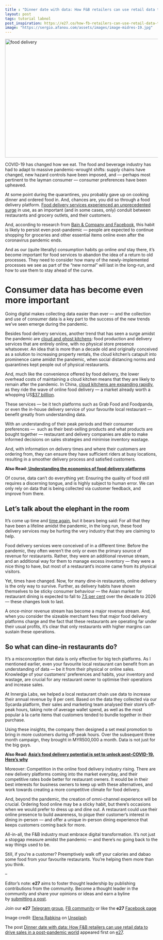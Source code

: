 ```yaml
---
title : "Dinner date with data: How F&B retailers can use retail data to drive sales in a post-pandemic world"
layout: post
tags: tutorial labnol
post_inspiration: https://e27.co/how-fb-retailers-can-use-retail-data-to-drive-sales-in-a-post-pandemic-world-20210401/
image: "https://sergio.afanou.com/assets/images/image-midres-19.jpg"
---
```


<img loading="lazy" class="aligncenter wp-image-412943 size-full" src="https://e27.co/wp-content/uploads/2021/04/elena-rabkina-ncwhE6jTslg-unsplash.jpg" alt="food delivery" width="690" height="390" />
<p><span style="font-weight: 400;">COVID-19 has changed how we eat. The food and beverage industry has had to adapt to massive pandemic-wrought shifts: supply chains have changed, new hazard controls have been imposed, and — perhaps most pertinent to the layman consumer — consumer preferences have been upheaved. </span></p>
<p><span style="font-weight: 400;">At some point during the quarantines, you probably gave up on cooking dinner and ordered food in. And, chances are, you did so through a food delivery platform. <a rel="follow" href="https://e27.co/setting-new-rules-for-the-food-delivery-industry-in-a-post-pandemic-world-20200615/">Food delivery services experienced an unprecedented surge</a> in use, as an important (and in some cases, only) conduit between restaurants and grocery outlets, and their customers. </span></p>
<p><span style="font-weight: 400;">And, according to research from </span><a rel="follow" href="https://www.facebook.com/business/news/digital-consumer-trends-next-normal-southeast-asia"><span style="font-weight: 400;">Bain &amp; Company and Facebook</span></a><span style="font-weight: 400;">, this habit is likely to persist even post-pandemic — people are expected to continue shopping for groceries and other essential items online even after the coronavirus pandemic ends. </span></p>
<p><span style="font-weight: 400;">And as our (quite literally) consumption habits go online </span><em><span style="font-weight: 400;">and </span></em><span style="font-weight: 400;">stay there, it’s become important for food services to abandon the idea of a return to old processes. They need to consider how many of the newly-implemented processes we see as part of the “new normal” will last in the long-run, and how to use them to stay ahead of the curve. </span></p>
<h1>Consumer data has become even more important</h1>
<p><span style="font-weight: 400;">Going digital makes collecting data easier than ever — and the collection and use of consumer data is a key part to the success of the new trends we’ve seen emerge during the pandemic. </span></p>
<p><span style="font-weight: 400;">Besides food delivery services, another trend that has seen a surge amidst the pandemic are </span><a rel="follow" href="https://www.theedgemarkets.com/article/are-cloud-kitchens-future"><span style="font-weight: 400;">cloud and ghost kitchens</span></a><span style="font-weight: 400;">: food production and delivery services that are entirely online, with no physical store presence whatsoever. An idea that is more than a decade old and originally conceived as a solution to increasing property rentals, the cloud kitchen’s catapult into prominence came amidst the pandemic, when social distancing norms and quarantines kept people out of physical restaurants. </span></p>
<p><span style="font-weight: 400;">And, much like the convenience offered by food delivery, the lower overhead costs of maintaining a cloud kitchen means that they are likely to remain after the pandemic. In China, <a rel="follow" href="https://e27.co/dhakas-first-full-stack-digital-food-court-kludio-shines-despite-covid-19-20201116/">cloud kitchens are expanding rapidly</a>, as they ride the wave of online food delivery — a market already worth a whopping US</span><a rel="follow" rel="follow" href="https://asia.nikkei.com/Business/Business-trends/Ghost-restaurants-ride-Asia-s-food-delivery-boom"><span style="font-weight: 400;">$37 billlion</span></a><span style="font-weight: 400;">.   </span></p>
<p><span style="font-weight: 400;">These services — be it tech platforms such as Grab Food and Foodpanda,  or even the in-house delivery service of your favourite local restaurant — benefit greatly from understanding data. </span></p>
<p><span style="font-weight: 400;">With an understanding of their peak periods and their consumer preferences —  such as their best-selling products and what products are bought together — restaurant and delivery companies are able to make informed decisions on sales strategies and minimise inventory wastage. </span></p>
<p><span style="font-weight: 400;">And, with information on delivery times and where their customers are ordering from, they can ensure they have sufficient riders at busy locations, resulting in a smoother delivery process and satisfied customers.</span></p>
<p><strong>Also Read:<a rel="follow" href="https://e27.co/understanding-the-economics-of-food-delivery-platforms-20200424/"> Understanding the economics of food delivery platforms</a></strong></p>
<p><span style="font-weight: 400;">Of course, data can’t do everything yet: Ensuring the quality of food still requires a discerning tongue, and is highly subject to human error. We can only rely on data that is being collected via customer feedback, and improve from there. </span></p>
<h2><strong>Let’s talk about the elephant in the room</strong></h2>
<p><span style="font-weight: 400;">It’s come up </span><span style="font-weight: 400;">time</span><span style="font-weight: 400;"> and </span><a rel="follow" href="https://asiatimes.com/2021/03/big-tech-food-delivery-services-are-eating-your-lunch/"><span style="font-weight: 400;">time again</span></a><span style="font-weight: 400;">, but it bears being said: For all that they have been a lifeline amidst the pandemic, in the long run, these food delivery services may be hurting the very industry that they are claiming to help. </span></p>
<p><span style="font-weight: 400;">Food delivery services were conceived of in a different time: Before the pandemic, they often weren’t the only or even the primary source of revenue for restaurants. Rather, they were an additional revenue stream, and an additional way for them to manage excess inventory — they were a nice thing to have, but most of a restaurant’s income came from its physical visitors. </span></p>
<p><span style="font-weight: 400;">Yet, times have changed. Now, for many dine-in restaurants, online delivery is the only way to survive. Further, as delivery habits have shown themselves to be sticky consumer behaviour — the Asian market for restaurant dining is expected to fall to </span><a rel="follow" rel="follow" href="https://asia.nikkei.com/Business/Business-trends/Ghost-restaurants-ride-Asia-s-food-delivery-boom"><span style="font-weight: 400;">7.5 per cent</span></a><span style="font-weight: 400;"> over the decade to 2026 — these changes look to last. </span></p>
<p><span style="font-weight: 400;">A once-minor revenue stream has become a major revenue stream. And, when you consider the sizeable merchant fees that major food delivery platforms charge and the fact that these restaurants are operating far under their usual profits, it’s clear that only restaurants with higher margins can sustain these operations.</span></p>
<h2>So what can dine-in restaurants do?</h2>
<p><span style="font-weight: 400;">It’s a misconception that data is only effective for big tech platforms. As I mentioned earlier, even your favourite local restaurant can benefit from an understanding of data — be it from their physical or online sales. Knowledge of your customers’ preferences and habits, your inventory and wastage, are crucial for any restaurant owner to optimise their operations and increase sales.  </span></p>
<p><span style="font-weight: 400;">At </span><span style="font-weight: 400;">Innergia Labs</span><span style="font-weight: 400;">, we helped a local restaurant chain use data to increase their annual revenue by 8 per cent. Based on the data they collected via our Sycarda platform, their sales and marketing team analysed their store’s off-peak hours, taking note of average wallet spend, as well as the most popular à la carte items that customers tended to bundle together in their purchase. </span></p>
<p><span style="font-weight: 400;">Using these insights, the company then designed a set meal promotion to bring in more customers during off-peak hours. Over the subsequent three month campaign, they brought in MYR500,000 a month. Data is not just for the big guys.</span></p>
<p><strong>Also Read: <a rel="follow" href="https://e27.co/asias-food-delivery-potential-is-set-to-unlock-post-covid-19-heres-why-20201008/">Asia’s food delivery potential is set to unlock post-COVID-19. Here’s why</a></strong></p>
<p><span style="font-weight: 400;">Moreover: Competition in the online food delivery industry rising. There are new delivery platforms coming into the market everyday, and their competitive rates bode better for restaurant owners. It would be in their best interests for business owners to keep up with these alternatives, and work towards creating a more competitive climate for food delivery. </span></p>
<p><span style="font-weight: 400;">And, beyond the pandemic, the creation of omni-channel experience will be crucial. Ordering food online may be a sticky habit, but there’s occasions when we would prefer to dress up and dine out. A restaurant could use their online presence to build awareness, to pique their customer’s interest in dining in-person — and offer a unique in-person dining experience that keeps customers coming back for more. </span></p>
<p><span style="font-weight: 400;">All-in-all, the F&amp;B industry must embrace digital transformation. It’s not just a stopgap measure amidst the pandemic — and there’s no going back to the way things used to be. </span></p>
<p><span style="font-weight: 400;">Still, if you’re a customer? Preemptively walk off your calories and dabao some food from your favourite restaurants. You’re helping them more than you think.</span></p>
<p>&#8211;</p>
<p class="p1"><span class="s1">Editor’s note: <strong>e27</strong> aims to foster thought leadership by publishing contributions from the community. Become a thought leader in the community and share your opinions or ideas and earn a byline by <a rel="follow" href="https://e27.co/contributor"><span class="s2">submitting a post</span></a>.</span></p>
<p class="p1"><span class="s1">Join our <strong>e27</strong> <a rel="follow" href="https://t.me/joinchat/HmTbfBcGCZeykhM8NOlQ-g"><span class="s2">Telegram group</span></a>, <a rel="follow" href="https://www.facebook.com/groups/e27co/permalink/886904662065955/">FB community</a> or like the <strong>e27</strong> <a rel="follow" href="https://www.facebook.com/e27/?ref=your_pages"><span class="s2">Facebook page</span></a></span></p>
<p>Image credit: <a rel="follow" href="https://unsplash.com/@rabkina?utm_source=unsplash&amp;utm_medium=referral&amp;utm_content=creditCopyText">Elena Rabkina</a> on <a rel="follow" href="https://unsplash.com/s/photos/food-delivery?utm_source=unsplash&amp;utm_medium=referral&amp;utm_content=creditCopyText">Unsplash</a></p>
<p>The post <a rel="nofollow" href="https://e27.co/how-fb-retailers-can-use-retail-data-to-drive-sales-in-a-post-pandemic-world-20210401/">Dinner date with data: How F&#038;B retailers can use retail data to drive sales in a post-pandemic world</a> appeared first on <a rel="nofollow" href="https://e27.co">e27</a>.</p>
